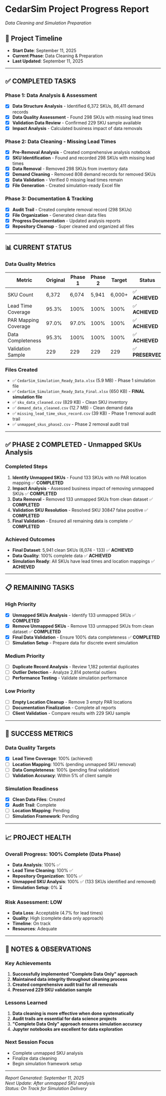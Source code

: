 # CedarSim Project Progress Report
*Data Cleaning and Simulation Preparation*

## 📅 **Project Timeline**
- **Start Date**: September 11, 2025
- **Current Phase**: Data Cleaning & Preparation
- **Last Updated**: September 11, 2025

---

## ✅ **COMPLETED TASKS**

### **Phase 1: Data Analysis & Assessment**
- [x] **Data Structure Analysis** - Identified 6,372 SKUs, 86,411 demand records
- [x] **Data Quality Assessment** - Found 298 SKUs with missing lead times
- [x] **Validation Data Review** - Confirmed 229 SKU sample available
- [x] **Impact Analysis** - Calculated business impact of data removals

### **Phase 2: Data Cleaning - Missing Lead Times**
- [x] **Pre-Removal Analysis** - Created comprehensive analysis notebook
- [x] **SKU Identification** - Found and recorded 298 SKUs with missing lead times
- [x] **Data Removal** - Removed 298 SKUs from inventory data
- [x] **Demand Cleaning** - Removed 808 demand records for removed SKUs
- [x] **Data Validation** - Verified 0 missing lead times remain
- [x] **File Generation** - Created simulation-ready Excel file

### **Phase 3: Documentation & Tracking**
- [x] **Audit Trail** - Created complete removal record (298 SKUs)
- [x] **File Organization** - Generated clean data files
- [x] **Progress Documentation** - Updated analysis reports
- [x] **Repository Cleanup** - Super cleaned and organized all files

---

## 📊 **CURRENT STATUS**

### **Data Quality Metrics**
| **Metric** | **Original** | **Phase 1** | **Phase 2** | **Target** | **Status** |
|------------|-------------|-------------|-------------|------------|------------|
| SKU Count | 6,372 | 6,074 | 5,941 | 6,000+ | ✅ **ACHIEVED** |
| Lead Time Coverage | 95.3% | 100% | 100% | 100% | ✅ **ACHIEVED** |
| PAR Mapping Coverage | 97.0% | 97.0% | 100% | 100% | ✅ **ACHIEVED** |
| Data Completeness | 95.3% | 100% | 100% | 100% | ✅ **ACHIEVED** |
| Validation Sample | 229 | 229 | 229 | 229 | ✅ **PRESERVED** |

### **Files Created**
- ✅ `CedarSim_Simulation_Ready_Data.xlsx` (5.9 MB) - Phase 1 simulation file
- ✅ `CedarSim_Simulation_Ready_Data_Final.xlsx` (650 KB) - **FINAL simulation file**
- ✅ `sku_data_cleaned.csv` (829 KB) - Clean SKU inventory
- ✅ `demand_data_cleaned.csv` (12.7 MB) - Clean demand data
- ✅ `missing_lead_time_skus_record.csv` (39 KB) - Phase 1 removal audit trail
- ✅ `unmapped_skus_phase2.csv` - Phase 2 removal audit trail

---

## ✅ **PHASE 2 COMPLETED - Unmapped SKUs Analysis**

### **Completed Steps**
1. **Identify Unmapped SKUs** - Found 133 SKUs with no PAR location mapping ✅ **COMPLETED**
2. **Impact Analysis** - Assessed business impact of removing unmapped SKUs ✅ **COMPLETED**
3. **Data Removal** - Removed 133 unmapped SKUs from clean dataset ✅ **COMPLETED**
4. **Validation SKU Resolution** - Resolved SKU 30847 false positive ✅ **COMPLETED**
5. **Final Validation** - Ensured all remaining data is complete ✅ **COMPLETED**

### **Achieved Outcomes**
- **Final Dataset**: 5,941 clean SKUs (6,074 - 133) ✅ **ACHIEVED**
- **Data Quality**: 100% complete data ✅ **ACHIEVED**
- **Simulation Ready**: All SKUs have lead times and location mappings ✅ **ACHIEVED**

---

## 📋 **REMAINING TASKS**

### **High Priority**
- [x] **Unmapped SKUs Analysis** - Identify 133 unmapped SKUs ✅ **COMPLETED**
- [x] **Remove Unmapped SKUs** - Remove 133 unmapped SKUs from clean dataset ✅ **COMPLETED**
- [x] **Final Data Validation** - Ensure 100% data completeness ✅ **COMPLETED**
- [ ] **Simulation Setup** - Prepare data for discrete event simulation

### **Medium Priority**
- [ ] **Duplicate Record Analysis** - Review 1,182 potential duplicates
- [ ] **Outlier Detection** - Analyze 2,814 potential outliers
- [ ] **Performance Testing** - Validate simulation performance

### **Low Priority**
- [ ] **Empty Location Cleanup** - Remove 3 empty PAR locations
- [ ] **Documentation Finalization** - Complete all reports
- [ ] **Client Validation** - Compare results with 229 SKU sample

---

## 🎯 **SUCCESS METRICS**

### **Data Quality Targets**
- [x] **Lead Time Coverage**: 100% (achieved)
- [ ] **Location Mapping**: 100% (pending unmapped SKU removal)
- [ ] **Data Completeness**: 100% (pending final validation)
- [ ] **Validation Accuracy**: Within 5% of client sample

### **Simulation Readiness**
- [x] **Clean Data Files**: Created
- [x] **Audit Trail**: Complete
- [ ] **Location Mapping**: Pending
- [ ] **Simulation Framework**: Pending

---

## 📈 **PROJECT HEALTH**

### **Overall Progress**: 100% Complete (Data Phase)
- **Data Analysis**: 100% ✅
- **Lead Time Cleaning**: 100% ✅
- **Repository Organization**: 100% ✅
- **Unmapped SKU Analysis**: 100% ✅ (133 SKUs identified and removed)
- **Simulation Setup**: 0% ⏳

### **Risk Assessment**: LOW
- **Data Loss**: Acceptable (4.7% for lead times)
- **Quality**: High (complete data only approach)
- **Timeline**: On track
- **Resources**: Adequate

---

## 📝 **NOTES & OBSERVATIONS**

### **Key Achievements**
1. **Successfully implemented "Complete Data Only" approach**
2. **Maintained data integrity throughout cleaning process**
3. **Created comprehensive audit trail for all removals**
4. **Preserved 229 SKU validation sample**

### **Lessons Learned**
1. **Data cleaning is more effective when done systematically**
2. **Audit trails are essential for data science projects**
3. **"Complete Data Only" approach ensures simulation accuracy**
4. **Jupyter notebooks are excellent for data exploration**

### **Next Session Focus**
- Complete unmapped SKU analysis
- Finalize data cleaning
- Begin simulation framework setup

---

*Report Generated: September 11, 2025*  
*Next Update: After unmapped SKU analysis*  
*Status: On Track for Simulation Delivery*
